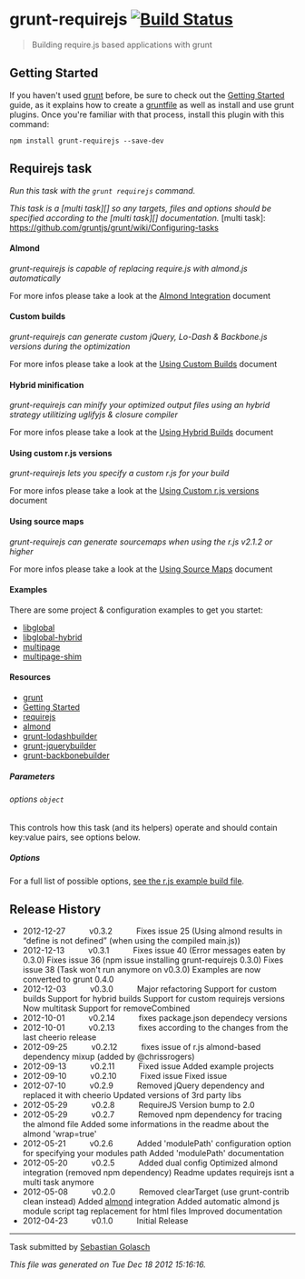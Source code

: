 # grunt-requirejs [![Build Status](https://secure.travis-ci.org/asciidisco/grunt-requirejs.png?branch=master)](http://travis-ci.org/asciidisco/grunt-requirejs)

> Building require.js based applications with grunt


## Getting Started
If you haven't used [grunt][] before, be sure to check out the [Getting Started][] guide, as it explains how to create a [gruntfile][Getting Started] as well as install and use grunt plugins. Once you're familiar with that process, install this plugin with this command:

```shell
npm install grunt-requirejs --save-dev
```

[grunt]: http://gruntjs.com/
[Getting Started]: https://github.com/gruntjs/grunt/blob/devel/docs/getting_started.md


## Requirejs task
_Run this task with the `grunt requirejs` command._

_This task is a [multi task][] so any targets, files and options should be specified according to the [multi task][] documentation._
[multi task]: https://github.com/gruntjs/grunt/wiki/Configuring-tasks


#### Almond
_grunt-requirejs is capable of replacing require.js with almond.js automatically_

For more infos please take a look at the [Almond Integration](https://github.com/asciidisco/grunt-requirejs/blob/master/docs/almondIntegration.md) document

#### Custom builds
_grunt-requirejs can generate custom jQuery, Lo-Dash & Backbone.js versions during the optimization_

For more infos please take a look at the [Using Custom Builds](https://github.com/asciidisco/grunt-requirejs/blob/master/docs/customBuilder.md) document

#### Hybrid minification
_grunt-requirejs can minify your optimized output files using an hybrid strategy utilitizing uglifyjs & closure compiler_

For more infos please take a look at the [Using Hybrid Builds](https://github.com/asciidisco/grunt-requirejs/blob/master/docs/hybridBuilds.md) document

#### Using custom r.js versions
_grunt-requirejs lets you specify a custom r.js for your build_

For more infos please take a look at the [Using Custom r.js versions](https://github.com/asciidisco/grunt-requirejs/blob/master/docs/customrjs.md) document

#### Using source maps
_grunt-requirejs can generate sourcemaps when using the r.js v2.1.2 or higher_

For more infos please take a look at the [Using Source Maps](https://github.com/asciidisco/grunt-requirejs/blob/master/docs/sourcemaps.md) document

#### Examples

There are some project & configuration examples to get you startet:

  - [libglobal](https://github.com/asciidisco/grunt-requirejs/tree/master/examples/libglobal)
  - [libglobal-hybrid](https://github.com/asciidisco/grunt-requirejs/tree/master/examples/libglobal-hybrid)
  - [multipage](https://github.com/asciidisco/grunt-requirejs/tree/master/examples/mutlipage)
  - [multipage-shim](https://github.com/asciidisco/grunt-requirejs/tree/master/examples/multipage-shim)

#### Resources
+ [grunt](http://gruntjs.com/)
+ [Getting Started](https://github.com/cowboy/grunt/blob/master/docs/getting_started.md)
+ [requirejs](http://requirejs.org)
+ [almond](https://github.com/jrburke/almond)
+ [grunt-lodashbuilder](https://github.com/asciidisco/grunt-lodashbuilder)
+ [grunt-jquerybuilder](https://github.com/asciidisco/grunt-jquerybuilder)
+ [grunt-backbonebuilder](https://github.com/asciidisco/grunt-backbonebuilder)

##### Parameters

###### options ```object```

This controls how this task (and its helpers) operate and should contain key:value pairs, see options below.

##### Options

For a full list of possible options, [see the r.js example build file](https://github.com/jrburke/r.js/blob/master/build/example.build.js).



## Release History

 * 2012-12-27   v0.3.2   Fixes issue 25 (Using almond results in “define is not defined” (when using the compiled main.js))
 * 2012-12-13   v0.3.1   Fixes issue 40 (Error messages eaten by 0.3.0) Fixes issue 36 (npm issue installing grunt-requirejs 0.3.0) Fixes issue 38 (Task won't run anymore on v0.3.0) Examples are now converted to grunt 0.4.0
 * 2012-12-03   v0.3.0   Major refactoring Support for custom builds Support for hybrid builds Support for custom requirejs versions Now multitask Support for removeCombined
 * 2012-10-01   v0.2.14   fixes package.json dependecy versions
 * 2012-10-01   v0.2.13   fixes according to the changes from the last cheerio release
 * 2012-09-25   v0.2.12   fixes issue of r.js almond-based dependency mixup (added by @chrissrogers)
 * 2012-09-13   v0.2.11   Fixed issue Added example projects
 * 2012-09-10   v0.2.10   Fixed issue Fixed issue
 * 2012-07-10   v0.2.9   Removed jQuery dependency and replaced it with cheerio Updated versions of 3rd party libs
 * 2012-05-29   v0.2.8   RequireJS Version bump to 2.0
 * 2012-05-29   v0.2.7   Removed npm dependency for tracing the almond file Added some informations in the readme about the almond 'wrap=true'
 * 2012-05-21   v0.2.6   Added 'modulePath' configuration option for specifying your modules path Added 'modulePath' documentation
 * 2012-05-20   v0.2.5   Added dual config Optimized almond integration (removed npm dependency) Readme updates requirejs isnt a multi task anymore
 * 2012-05-08   v0.2.0   Removed clearTarget (use grunt-contrib clean instead) Added [almond](https://github.com/jrburke/almond) integration Added automatic almond js module script tag replacement for html files Improved documentation
 * 2012-04-23   v0.1.0   Initial Release

---

Task submitted by [Sebastian Golasch](http://github.com/asciidisco)

*This file was generated on Tue Dec 18 2012 15:16:16.*
